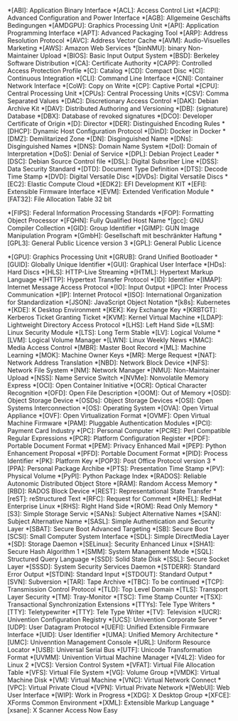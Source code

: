 *[ABI]: Application Binary Interface
*[ACL]: Access Control List
*[ACPI]: Advanced Configuration and Power Interface
*[AGB]: Allgemeine Geschäfts Bedingungen
*[AMDGPU]: Graphics Processing Unit
*[API]: Application Programming Interface
*[APT]: Advanced Packaging Tool
*[ARP]: Address Resolution Protocol
*[AVC]: Address Vector Cache
*[AVM]: Audio-Visuelles Marketing
*[AWS]: Amazon Web Services
*[binNMU]: binary Non-Maintainer Upload
*[BIOS]: Basic Input Output System
*[BSD]: Berkeley Software Distribution
*[CA]: Certificate Authority
*[CAPP]: Controlled Access Protection Profile
*[C]: Catalog
*[CD]: Compact Disc
*[CI]: Continuous Integration
*[CLI]: Command Line Interface
*[CNI]: Container Network Interface
*[CoW]: Copy on Write
*[CP]: Captive Portal
*[CPU]: Central Processing Unit
*[CPUs]: Central Processing Units
*[CSV]: Comma Separated Values
*[DAC]: Discretionary Access Control
*[DAK]: Debian Archive Kit
*[DAV]: Distributed Authoring and Versioning
*[DB]: (signature) Database
*[DBX]: Database of revoked signatures
*[DCO]: Developer Certificate of Origin
*[D]: Director
*[DER]: Distinguished Encoding Rules
*[DHCP]: Dynamic Host Configuration Protocol
*[DinD]: Docker in Docker
*[DMZ]: Demilitarized Zone
*[DN]: Disginguished Name
*[DNs]: Disginguished Names
*[DNS]: Domain Name System
*[DoI]: Domain of Interpretation
*[DoS]: Denial of Service
*[DPL]: Debian Project Leader
*[DSC]: Debian Source Control file
*[DSL]: Digital Subsriber Line
*[DSS]: Data Security Standard
*[DTD]: Document Type Definition
*[DTS]: Decode Time Stamp
*[DVD]: Digital Versatile Disc
*[DVDs]: Digital Versatile Discs
*[EC2]: Elastic Compute Cloud
*[EDK2]: EFI Development KIT
*[EFI]: Extensible Firmware Interface
*[EVM]: Extended Verification Module
*[FAT32]: File Allocation Table 32 bit
<!-- *[FD]: File Daemon -->
<!-- *[FD]: File Descriptor -->
*[FIPS]: Federal Information Processing Standards
*[FOP]: Formatting Object Processor
*[FQHN]: Fully Qualified Host Name
*[gcc]: GNU Compiler Collection
*[GID]: Group Identifier
*[GIMP]: GUN Image Manipulation Program
*[GmbH]: Gesellschaft mit beschränkter Haftung
*[GPL3]: General Public Licence version 3
*[GPL]: General Public Licence
<!-- *[GPT]: Generative Pre-trained Transformer -->
<!-- *[GPT]: Global Partitioning Table -->
<!-- *[GPT]: GUID Partition Table -->
*[GPU]: Graphics Processing Unit
*[GRUB]: Grand Unified Bootloader
*[GUID]: Globally Unique Identifier
*[GUI]: Graphical User Interface
*[HDs]: Hard Discs
*[HLS]: HTTP-Live Streaming
*[HTML]: Hypertext Markup Language
*[HTTP]: Hypertext Transfer Protocol
*[ID]: Identifier
*[IMAP]: Internet Message Access Protocol
*[IO]: Input Output
*[IPC]: Inter Process Communication
*[IP]: Internet Protocol
*[ISO]: International Organization for Standardization
*[JSON]: JavaScript Object Notation
*[k8s]: Kubernetes
*[KDE]: K Desktop Environment
*[KEK]: Key Exchange Key
*[KRBTGT]: Kerberos Ticket Granting Ticket
*[KVM]: Kernel Virtual Machine
*[LDAP]: Lightweight Directory Access Protocol
*[LHS]: Left Hand Side
*[LSM]: Linux Security Module
*[LTS]: Long Term Stable
*[LV]: Logical Volume
*[LVM]: Logical Volume Manager
*[LWN]: Linux Weekly News
*[MAC]: Media Access Control
*[MBR]: Master Boot Record
*[ML]: Machine Learning
*[MOK]: Machine Owner Keys
*[MR]: Merge Request
*[NAT]: Network Address Translation
*[NBD]: Network Block Device
*[NFS]: Network File System
*[NM]: Network Manager
*[NMU]: Non-Maintainer Upload
*[NSS]: Name Service Switch
*[NVMe]: Nonvolatile Memory Express
*[OCI]: Open Container Initiative
*[OCR]: Optical Character Recognition
*[OFD]: Open File Description
*[OOM]: Out of Memory
*[OSD]: Object Storage Device
*[OSDs]: Object Storage Devices
*[OSI]: Open Systems Interconnection
*[OS]: Operating System
*[OVA]: Open Virtual Appliance
*[OVF]: Open Virtualization Format
*[OVMF]: Open Virtual Machine Firmware
*[PAM]: Pluggable Authentication Modules
*[PCI]: Payment Card Industry
*[PC]: Personal Computer
*[PCRE]: Perl Compatible Regular Expressions
*[PCR]: Platform Configuration Register
*[PDF]: Portable Document Format
*[PEM]: Privacy Enhanced Mail
*[PEP]: Python Enhancement Proposal
*[PFD]: Portable Document Format
*[PID]: Process Identifier
*[PK]: Platform Key
*[POP3]: Post Office Protocol version 3
*[PPA]: Personal Package Archibe
*[PTS]: Presentation Time Stamp
*[PV]: Physical Volume
*[PyPI]: Python Package Index
*[RADOS]: Reliable Autonomic Distributed Object Store
*[RAM]: Random Access Memory
*[RBD]: RADOS Block Device
*[REST]: Representational State Transfer
*[reST]: reStructured Text
*[RFC]: Request for Comment
*[RHEL]: RedHat Enterprise Linux
*[RHS]: Right Hand Side
*[ROM]: Read Only Memory
*[S3]: Simple Storage Servic
*[SANs]: Subject Alternative Names
*[SAN]: Subject Alternative Name
*[SASL]: Simple Authentication and Security Layer
*[SBAT]: Secure Boot Advanced Targeting
*[SB]: Secure Boot
*[SCSI]: Small Computer System Interface
*[SDL]: Simple DirectMedia Layer
*[SD]: Storage Daemon
*[SELinux]: Security Enhanced Linux
*[SHA1]: Secure Hash Algorithm 1
*[SMM]: System Management Mode
*[SQL]: Structured Query Language
*[SSD]: Solid State Disk
*[SSL]: Secure Socket Layer
*[SSSD]: System Security Services Daemon
*[STDERR]: Standard Error Output
*[STDIN]: Standard Input
*[STDOUT]: Standard Output
*[SVN]: Subversion
*[TAR]: Tape Archive
*[TBC]: To be continued
*[TCP]: Transmission Control Protocol
*[TLD]: Top Level Domain
*[TLS]: Transport Layer Security
*[TM]: Tray-Monitor
*[TSC]: Time Stamp Counter
*[TSX]: Transactional Synchronization Extensions
*[TTYs]: Tele Type Writers
*[TTY]: Teletypewriter
*[TTY]: Tele Type Writer
*[TV]: Television
*[UCR]: Univention Configuration Registry
*[UCS]: Univention Corporate Server
*[UDP]: User Datagram Protocol
*[UEFI]: Unified Extensible Firmware Interface
*[UID]: User Identifier
*[UMA]: Unified Memory Architecture
*[UMC]: Univenntion Management Console
*[URL]: Uniform Resource Locator
*[USB]: Universal Serial Bus
*[UTF]: Unicode Transformation Format
*[UVMM]: Univention Virtual Machine Manager
*[V4L2]: Video for Linux 2
*[VCS]: Version Control System
*[VFAT]: Virtual File Allocation Table
*[VFS]: Virtual File System
*[VG]: Volume Group
*[VMDK]: Virtual Machine Disk
*[VM]: Virtual Machine
*[VNC]: Virtual Network Connect
*[VPC]: Virtual Private Cloud
*[VPN]: Virtual Private Network
*[WebUI]: Web User Interface
*[WIP]: Work in Progress
*[XDG]: X Desktop Group
*[XFCE]: XForms Common Environment
*[XML]: Extensible Markup Language
*[xsane]: X Scanner Access Now Easy
